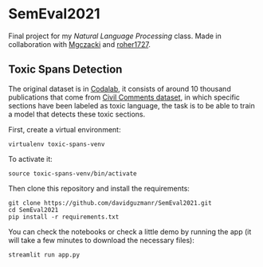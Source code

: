 # SemEval2021
Final project for my *Natural Language Processing* class. Made in collaboration with [Mgczacki](https://github.com/Mgczacki) and [roher1727](https://github.com/roher1727).

## Toxic Spans Detection

The original dataset is in [Codalab](https://competitions.codalab.org/competitions/25623), it consists of around 10 thousand publications that come from [Civil Comments dataset](https://www.tensorflow.org/datasets/catalog/civil_comments), in which specific sections have been labeled as toxic language, the task is to be able to train a model that detects these toxic sections.

First, create a virtual environment:

```
virtualenv toxic-spans-venv
```

To activate it:

```
source toxic-spans-venv/bin/activate
```

Then clone this repository and install the requirements:

```
git clone https://github.com/davidguzmanr/SemEval2021.git
cd SemEval2021
pip install -r requirements.txt
```

You can check the notebooks or check a little demo by running the app (it will take a few minutes to download the necessary files):

```
streamlit run app.py
```
